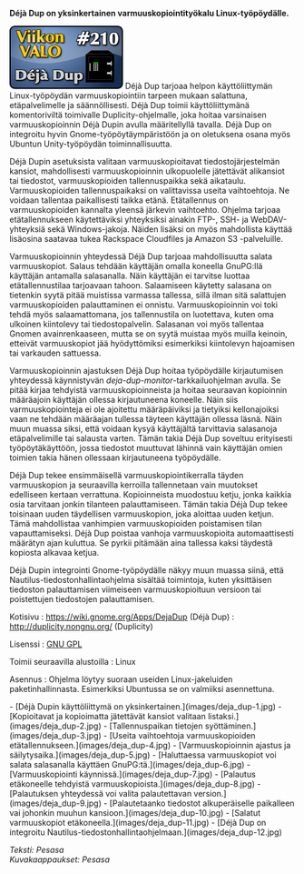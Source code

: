 <!--
Title: 5x02 Deja Dup - Viikon VALO #210
Date: 2015/01/04
Pageimage: valo210-deja_dup.png
Tags: Linux,Varmuuskopiointi,Tietoturva
-->

**Déjà Dup on yksinkertainen varmuuskopiointityökalu
Linux-työpöydälle.**

![](images/valo210-deja_dup.png "fig:valo210-deja_dup.png") Déjà Dup tarjoaa
helpon käyttöliittymän Linux-työpöydän varmuuskopiointiin tarpeen mukaan
salattuna, etäpalvelimelle ja säännöllisesti. Déjà Dup toimii
käyttöliittymänä komentoriviltä toimivalle Duplicity-ohjelmalle, joka
hoitaa varsinaisen varmuuskopioinnin Déjà Dupin avulla määritellyllä
tavalla. Déjà Dup on integroitu hyvin Gnome-työpöytäympäristöön ja on
oletuksena osana myös Ubuntun Unity-työpöydän toiminnallisuutta.

Déjà Dupin asetuksista valitaan varmuuskopioitavat tiedostojärjestelmän
kansiot, mahdollisesti varmuuskopioinnin ulkopuolelle jätettävät
alikansiot tai tiedostot, varmuuskopioiden tallennuspaikka sekä
aikataulu. Varmuuskopioiden tallennuspaikaksi on valittavissa useita
vaihtoehtoja. Ne voidaan tallentaa paikallisesti taikka etänä.
Etätallennus on varmuuskopioiden kannalta yleensä järkevin vaihtoehto.
Ohjelma tarjoaa etätallennukseen käytettäviksi yhteyksiksi ainakin FTP-,
SSH- ja WebDAV-yhteyksiä sekä Windows-jakoja. Näiden lisäksi on myös
mahdollista käyttää lisäosina saatavaa tukea Rackspace Cloudfiles ja
Amazon S3 -palveluille.

Varmuuskopioinnin yhteydessä Déjà Dup tarjoaa mahdollisuutta salata
varmuuskopiot. Salaus tehdään käyttäjän omalla koneella GnuPG:llä
käyttäjän antamalla salasanalla. Näin käyttäjän ei tarvitse luottaa
etätallennustilaa tarjoavaan tahoon. Salaamiseen käytetty salasana on
tietenkin syytä pitää muistissa varmassa tallessa, sillä ilman sitä
salattujen varmuuskopioiden palauttaminen ei onnistu. Varmuuskopioinnin
voi toki tehdä myös salaamattomana, jos tallennustila on luotettava,
kuten oma ulkoinen kiintolevy tai tiedostopalvelin. Salasanan voi myös
tallentaa Gnomen avainrenkaaseen, mutta se on syytä muistaa myös muilla
keinoin, etteivät varmuuskopiot jää hyödyttömiksi esimerkiksi
kiintolevyn hajoamisen tai varkauden sattuessa.

Varmuuskopioinnin ajastuksen Déjà Dup hoitaa työpöydälle kirjautumisen
yhteydessä käynnistyvän *deja-dup-monitor*-tarkkailuohjelman avulla. Se
pitää kirjaa tehdyistä varmuuskopioinneista ja hoitaa seuraavan
kopioinnin määräajoin käyttäjän ollessa kirjautuneena koneelle. Näin
siis varmuuskopiointeja ei ole ajoitettu määräpäiviksi ja tietyiksi
kellonajoiksi vaan ne tehdään määräajan tullessa täyteen käyttäjän
ollessa läsnä. Näin muun muassa siksi, että voidaan kysyä käyttäjältä
tarvittavia salasanoja etäpalvelimille tai salausta varten. Tämän takia
Déjà Dup soveltuu erityisesti työpöytäkäyttöön, jossa tiedostot
muuttuvat lähinnä vain käyttäjän omien toimien takia hänen ollessaan
kirjautuneena työpöydälle.

Déjà Dup tekee ensimmäisellä varmuuskopiointikerralla täyden
varmuuskopion ja seuraavilla kerroilla tallennetaan vain muutokset
edelliseen kertaan verrattuna. Kopioinneista muodostuu ketju, jonka
kaikkia osia tarvitaan jonkin tilanteen palauttamiseen. Tämän takia Déjà
Dup tekee toisinaan uuden täydellisen varmuuskopion, joka aloittaa uuden
ketjun. Tämä mahdollistaa vanhimpien varmuuskopioiden poistamisen tilan
vapauttamiseksi. Déjà Dup poistaa vanhoja varmuuskopioita
automaattisesti määrätyn ajan kuluttua. Se pyrkii pitämään aina tallessa
kaksi täydestä kopiosta alkavaa ketjua.

Déjà Dupin integrointi Gnome-työpöydälle näkyy muun muassa siinä, että
Nautilus-tiedostonhallintaohjelma sisältää toimintoja, kuten yksittäisen
tiedoston palauttamisen viimeiseen varmuuskopioituun versioon tai
poistettujen tiedostojen palauttamisen.

Kotisivu
:   <https://wiki.gnome.org/Apps/DejaDup> (Déjà Dup)
:   <http://duplicity.nongnu.org/> (Duplicity)

Lisenssi
:   [GNU GPL](GNU_GPL)

Toimii seuraavilla alustoilla
:   Linux

Asennus
:   Ohjelma löytyy suoraan useiden Linux-jakeluiden paketinhallinnasta.
    Esimerkiksi Ubuntussa se on valmiiksi asennettuna.

<div class="psgallery" markdown="1">
-   [Déjà Dupin käyttöliittymä on
    yksinkertainen.](images/deja_dup-1.jpg)
-   [Kopioitavat ja kopioimatta jätettävät kansiot valitaan
    listaksi.](images/deja_dup-2.jpg)
-   [Tallennuspaikan tietojen syöttäminen.](images/deja_dup-3.jpg)
-   [Useita vaihtoehtoja varmuuskopioiden
    etätallennukseen.](images/deja_dup-4.jpg)
-   [Varmuuskopioinnin ajastus ja säilytysaika.](images/deja_dup-5.jpg)
-   [Haluttaessa varmuuskopiot voi salata salasanalla käyttäen
    GnuPG:tä.](images/deja_dup-6.jpg)
-   [Varmuuskopiointi käynnissä.](images/deja_dup-7.jpg)
-   [Palautus etäkoneelle tehdyistä
    varmuuskopioista.](images/deja_dup-8.jpg)
-   [Palautuksen yhteydessä voi valita palautettavan
    version.](images/deja_dup-9.jpg)
-   [Palautetaanko tiedostot alkuperäiselle paikalleen vai johonkin
    muuhun kansioon.](images/deja_dup-10.jpg)
-   [Salatut varmuuskopiot etäkoneella.](images/deja_dup-11.jpg)
-   [Déjà Dup on integroitu
    Nautilus-tiedostonhallintaohjelmaan.](images/deja_dup-12.jpg)
</div>

*Teksti: Pesasa* <br />
*Kuvakaappaukset: Pesasa*

